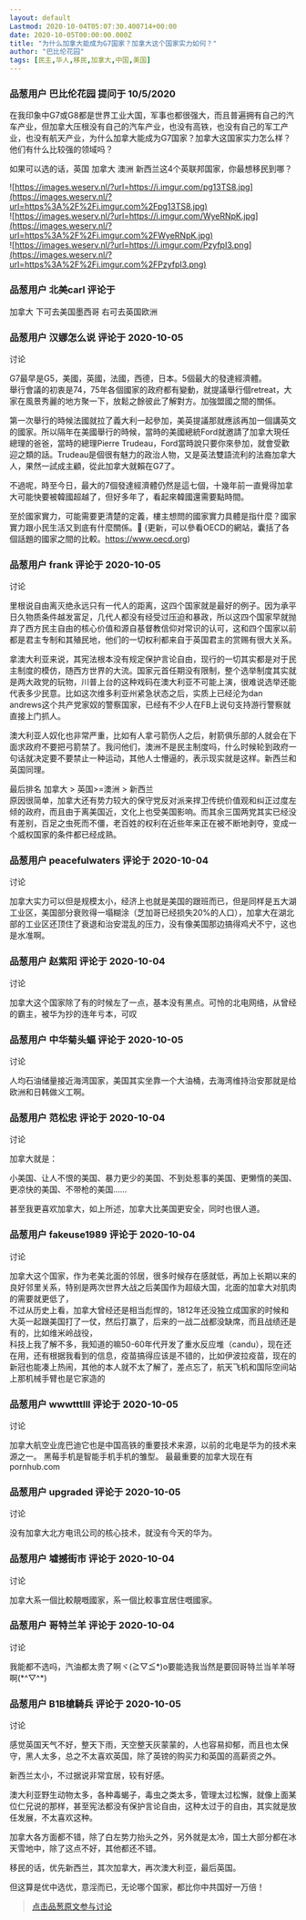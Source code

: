 ```yaml
---
layout: default
Lastmod: 2020-10-04T05:07:30.400714+00:00
date: 2020-10-05T00:00:00.000Z
title: "为什么加拿大能成为G7国家？加拿大这个国家实力如何？"
author: "巴比伦花园"
tags: [民主,华人,移民,加拿大,中国,美国]
---
```



### 品葱用户 **巴比伦花园** 提问于 10/5/2020
    
在我印象中G7或G8都是世界工业大国，军事也都很强大，而且普遍拥有自己的汽车产业，但加拿大压根没有自己的汽车产业，也没有高铁，也没有自己的军工产业，也没有航天产业，为什么加拿大能成为G7国家？加拿大这国家实力怎么样？他们有什么比较强的领域吗？  
  
如果可以选的话，英国 加拿大 澳洲 新西兰这4个英联邦国家，你最想移民到哪？  
  
![https://images.weserv.nl/?url=https://i.imgur.com/pg13TS8.jpg](https://images.weserv.nl/?url=https%3A%2F%2Fi.imgur.com%2Fpg13TS8.jpg)  
![https://images.weserv.nl/?url=https://i.imgur.com/WyeRNpK.jpg](https://images.weserv.nl/?url=https%3A%2F%2Fi.imgur.com%2FWyeRNpK.jpg)  
![https://images.weserv.nl/?url=https://i.imgur.com/PzyfpI3.png](https://images.weserv.nl/?url=https%3A%2F%2Fi.imgur.com%2FPzyfpI3.png)
    
                

### 品葱用户 **北美carl** 评论于 
        
加拿大 下可去美国墨西哥 右可去英国欧洲
        
                

### 品葱用户 **汉娜怎么说** 评论于 2020-10-05
讨论

        
G7最早是G5，美國，英國，法國，西德，日本。5個最大的發達經濟體。  
舉行會議的初衷是74，75年各個國家的政府都有變動，就提議舉行個retreat，大家在風景秀麗的地方聚一下，放鬆之餘彼此了解對方。加強盟國之間的關係。  
  
第一次舉行的時候法國就拉了義大利一起參加，美英提議那就應該再加一個講英文的國家。所以隔年在美國舉行的時候，當時的美國總統Ford就邀請了加拿大現任總理的爸爸，當時的總理Pierre Trudeau，Ford當時說只要你來參加，就會受歡迎之類的話。Trudeau是個很有魅力的政治人物，又是英法雙語流利的法裔加拿大人，果然一試成主顧，從此加拿大就賴在G7了。  
  
不過呢，時至今日，最大的7個發達經濟體仍然是這七個，十幾年前一直覺得加拿大可能快要被韓國超越了，但好多年了，看起來韓國還需要點時間。  
  
至於國家實力，可能需要更清楚的定義，樓主想問的國家實力具體是指什麼？國家實力跟小民生活又到底有什麼關係。🤔 (更新，可以參看OECD的網站，囊括了各個話題的國家之間的比較。https://www.oecd.org)
        
                

### 品葱用户 **frank** 评论于 2020-10-05
讨论

        
里根说自由离灭绝永远只有一代人的距离，这四个国家就是最好的例子。因为承平日久物质条件越发富足，几代人都没有经受过压迫和暴政，所以这四个国家早就抛弃了西方民主自由的核心价值和源自基督教信仰对常识的认可，这和四个国家以前都是君主专制和其殖民地，他们的一切权利都来自于英国君主的赏赐有很大关系。  
  
拿澳大利亚来说，其宪法根本没有规定保护言论自由，现行的一切其实都是对于民主制度的模仿，随西方世界的大流。国家元首任期没有限制，整个选举制度其实就是两大政党的玩物，川普上台的这种戏码在澳大利亚不可能上演，很难说选举还能代表多少民意。比如这次维多利亚州紧急状态之后，实质上已经沦为dan andrews这个共产党家奴的警察国家，已经有不少人在FB上说句支持游行警察就直接上门抓人。  
  
澳大利亚人奴化也非常严重，比如有人拿弓箭伤人之后，射箭俱乐部的人就会在下面求政府不要把弓箭禁了。我问他们，澳洲不是民主制度吗，什么时候轮到政府一句话就决定要不要禁止一种运动，其他人士懵逼的，表示现实就是这样。新西兰和英国同理。  
  
最后排名 加拿大 > 英国>=澳洲 > 新西兰  
原因很简单，加拿大还有势力较大的保守党反对派来捍卫传统价值观和纠正过度左倾的政府，而且由于离美国近，文化上也受美国影响。而其余三国两党其实已经没有差别，百足之虫死而不僵，老百姓的权利在近些年来正在被不断地剥夺，变成一个威权国家的条件都已经成熟。
        
                

### 品葱用户 **peacefulwaters** 评论于 2020-10-04
讨论

        
加拿大实力可以但是规模太小，经济上也就是美国的跟班而已，但是同样是五大湖工业区，美国部分衰败得一塌糊涂（芝加哥已经损失20%的人口），加拿大在湖北部的工业区还顶住了衰退和治安混乱的压力，没有像美国那边搞得鸡犬不宁，这也是水准啊。
        
                

### 品葱用户 **赵紫阳** 评论于 2020-10-04
讨论

        
加拿大这个国家除了有的时候左了一点，基本没有黑点。可怜的北电网络，从曾经的霸主，被华为抄的连年亏本，可叹
        
                

### 品葱用户 **中华菊头蝠** 评论于 2020-10-05
讨论

        
人均石油储量接近海湾国家，美国其实坐靠一个大油桶，去海湾维持治安那就是给欧洲和日韩做义工啊。
        
                

### 品葱用户 **范松忠** 评论于 2020-10-04
讨论

        
加拿大就是：  
  
小美国、让人不恨的美国、暴力更少的美国、不到处惹事的美国、更懒惰的美国、更凉快的美国、不带枪的美国……  
  
甚至我更喜欢加拿大，如上所述，加拿大比美国更安全，同时也很人道。
        
                

### 品葱用户 **fakeuse1989** 评论于 2020-10-04
讨论

        
加拿大这个国家，作为老美北面的邻居，很多时候存在感就低，再加上长期以来的良好邻里关系，特别是两次世界大战之后美国作为超级大国，北面的加拿大对肌肉的需要就更低了，  
不过从历史上看，加拿大曾经还是相当彪悍的，1812年还没独立成国家的时候和大英一起跟美国打了一仗，然后打赢了，后来的一战二战都没缺席，而且战绩还是有的，比如维米岭战役，  
科技上我了解不多，我知道的嘛50-60年代开发了重水反应堆（candu），现在还在用，还有根据我看到的信息，疫苗搞得应该是不错的，比如伊波拉疫苗，现在的新冠也能凑上热闹，其他的本人就不太了解了，差点忘了，航天飞机和国际空间站上那机械手臂也是它家造的
        
                

### 品葱用户 **wwwtttlll** 评论于 2020-10-05
讨论

        
加拿大航空业庞巴迪它也是中国高铁的重要技术来源，以前的北电是华为的技术来源之一。 黑莓手机是智能手机手机的雏型。 最最重要的加拿大现在有pornhub.com
        
                

### 品葱用户 **upgraded** 评论于 2020-10-05
讨论

        
没有加拿大北方电讯公司的核心技术，就没有今天的华为。
        
                

### 品葱用户 **墟撼街市** 评论于 2020-10-04
讨论

        
加拿大系一個比較靚嘅國家，系一個比較事宜居住嘅國家。
        
                

### 品葱用户 **哥特兰羊** 评论于 2020-10-04
讨论

        
我能都不选吗，汽油都太贵了啊ヾ(≧▽≦\*)o要能选我当然是要回哥特兰当羊羊呀啊(\*^▽^\*)
        
                

### 品葱用户 **B1B槍騎兵** 评论于 2020-10-05
讨论

        
感觉英国天气不好，整天下雨，天空整天灰蒙蒙的，人也容易抑郁，而且也太保守，黑人太多，总之不太喜欢英国，除了英镑的购买力和英国的高薪资之外。  
  
新西兰太小，不过据说非常宜居，较有好感。  
  
澳大利亚野生动物太多，各种毒蝎子，毒虫之类太多，管理太过松懈，就像上面某位仁兄说的那样，甚至宪法都没有保护言论自由，这种太过于的自由，其实就是放任发展，不太喜欢这种。  
  
加拿大各方面都不错，除了白左势力抬头之外，另外就是太冷，国土大部分都在冰天雪地中，除了这点不好，其他都还不错。  
  
移民的话，优先新西兰，其次加拿大，再次澳大利亚，最后英国。  
  
但这算是优中选优，意淫而已，无论哪个国家，都比你中共国好一万倍！
        
                





> [点击品葱原文参与讨论](https://pincong.rocks/question/31745)


